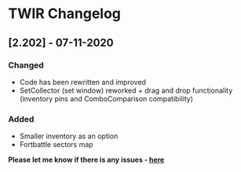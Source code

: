 # TWIR Changelog



## [2.202] - 07-11-2020
### Changed
- Code has been rewritten and improved
- SetCollector (set window) reworked + drag and drop functionality (inventory pins and ComboComparison compatibility)

### Added
- Smaller inventory as an option
- Fortbattle sectors map

**Please let me know if there is any issues - [here](https://github.com/JamzaSK/TWInventoryReloaded/issues)**
